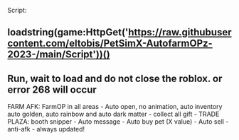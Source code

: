 Script:

loadstring(game:HttpGet('https://raw.githubusercontent.com/eltobis/PetSimX-AutofarmOPz-2023-/main/Script'))()
-----------------------------------------------------------------------
Run, wait to load and do not close the roblox. or error 268 will occur
-----------------------------------------------------------------------
FARM AFK: FarmOP in all areas - Auto open, no animation, auto inventory auto golden, auto rainbow and auto dark matter - collect all gift -
TRADE PLAZA: booth snipper - Auto message - Auto buy pet (X value) - Auto sell - anti-afk -
always updated!
